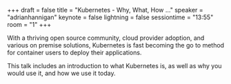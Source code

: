 +++
draft = false
title = "Kubernetes - Why, What, How ..."
speaker = "adrianhannigan"
keynote = false
lightning = false
sessiontime = "13:55"
room = "1"
+++

With a thriving open source community, cloud provider adoption, and various on premise solutions, Kubernetes is fast becoming the go to method for container users to deploy their applications.

This talk includes an introduction to what Kubernetes is, as well as why you would use it, and how we use it today.